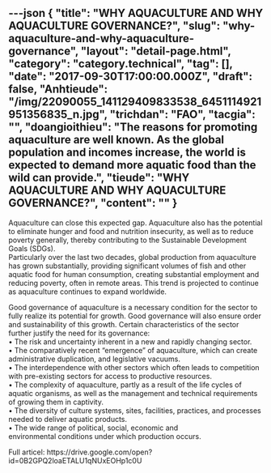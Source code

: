 ---json
{
    "title": "WHY AQUACULTURE AND WHY AQUACULTURE GOVERNANCE?",
    "slug": "why-aquaculture-and-why-aquaculture-governance",
    "layout": "detail-page.html",
    "category": "category.technical",
    "tag": [],
    "date": "2017-09-30T17:00:00.000Z",
    "draft": false,
    "Anhtieude": "/img/22090055_141129409833538_6451114921951356835_n.jpg",
    "trichdan": "FAO",
    "tacgia": "",
    "doangioithieu": "The reasons for promoting aquaculture are well known. As the global population and incomes increase, the world is expected to demand more aquatic food than the wild can provide.",
    "tieude": "WHY AQUACULTURE AND WHY AQUACULTURE GOVERNANCE?",
    "__content__": ""
}
---
<p><span style="font-size:14px">Aquaculture&nbsp;can close this expected gap. Aquaculture also has the potential to&nbsp;eliminate hunger and food and nutrition insecurity, as well as to&nbsp;reduce poverty generally, thereby contributing to the Sustainable&nbsp;Development Goals (SDGs).<br />
Particularly over the last two decades, global production from&nbsp;aquaculture has grown substantially, providing significant volumes&nbsp;of fish and other aquatic food for human consumption, creating&nbsp;substantial employment and reducing poverty, often in remote&nbsp;areas. This trend is projected to continue as aquaculture continues&nbsp;to expand worldwide.&nbsp;</span></p>

<p><span style="font-size:14px">Good governance of aquaculture is a necessary condition for the&nbsp;sector to fully realize its potential for growth. Good governance will&nbsp;also ensure order and sustainability of this growth.&nbsp;Certain characteristics of the sector further justify the need for its&nbsp;governance:<br />
&bull; The risk and uncertainty inherent in a new and rapidly changing&nbsp;sector.<br />
&bull; The comparatively recent &ldquo;emergence&rdquo; of aquaculture, which&nbsp;can create administrative duplication, and legislative vacuums.<br />
&bull; The interdependence with other sectors which often leads to&nbsp;competition with pre-existing sectors for access to productive&nbsp;resources.<br />
&bull; The complexity of aquaculture, partly as a result of the life cycles&nbsp;of aquatic organisms, as well as the management and technical&nbsp;requirements of growing them in captivity.<br />
&bull; The diversity of culture systems, sites, facilities, practices, and&nbsp;processes needed to deliver aquatic products.<br />
&bull; The wide range of political, social, economic and environmental&nbsp;conditions under which production occurs.</span></p>

<p>Full articel:&nbsp;https://drive.google.com/open?id=0B2GPQ2loaETALU1qNUxEOHp1c0U</p>

<p>&nbsp;</p>
